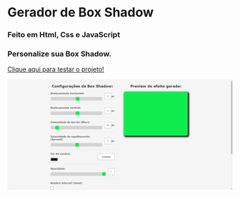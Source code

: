 # Gerador de Box Shadow
### Feito em Html, Css e JavaScript
### Personalize sua Box Shadow. 
<a href="https://vinicius-rodriguess.github.io/Note-Master/">Clique aqui para testar o projeto!</a>
<p></p>
<img src="./src/img/Screenshot_1.png">

